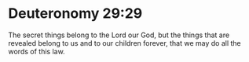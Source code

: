 # Deuteronomy 29:29

The secret things belong to the Lord our God, but the things that are revealed belong to us and to our children forever, that we may do all the words of this law.
